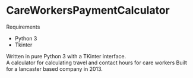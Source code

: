 # CareWorkersPaymentCalculator
Requirements
  - Python 3
  - Tkinter
  
Written in pure Python 3 with a TKinter interface.  
A calculator for calculating travel and contact hours for care workers
Built for a lancaster based company in 2013.
